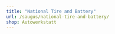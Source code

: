 ```yaml
---
title: "National Tire and Battery"
url: /saugus/national-tire-and-battery/
shop: Autowerkstatt
---
```

